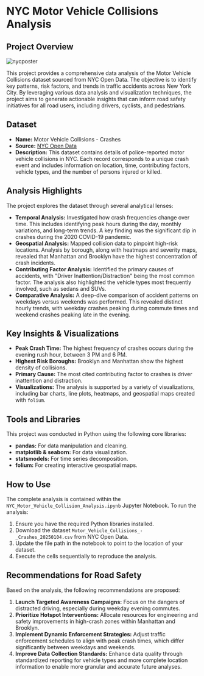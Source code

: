 # NYC Motor Vehicle Collisions Analysis

## Project Overview

![nycposter](https://github.com/user-attachments/assets/dda81d98-5c9a-49c9-aa76-a85de27312fb)

This project provides a comprehensive data analysis of the Motor Vehicle Collisions dataset sourced from NYC Open Data. The objective is to identify key patterns, risk factors, and trends in traffic accidents across New York City. By leveraging various data analysis and visualization techniques, the project aims to generate actionable insights that can inform road safety initiatives for all road users, including drivers, cyclists, and pedestrians.

## Dataset

* **Name:** Motor Vehicle Collisions - Crashes
* **Source:** [NYC Open Data](https://data.cityofnewyork.us/Public-Safety/Motor-Vehicle-Collisions-Crashes/h9gi-nx95)
* **Description:** This dataset contains details of police-reported motor vehicle collisions in NYC. Each record corresponds to a unique crash event and includes information on location, time, contributing factors, vehicle types, and the number of persons injured or killed.

## Analysis Highlights

The project explores the dataset through several analytical lenses:

* **Temporal Analysis:** Investigated how crash frequencies change over time. This includes identifying peak hours during the day, monthly variations, and long-term trends. A key finding was the significant dip in crashes during the 2020 COVID-19 pandemic.
* **Geospatial Analysis:** Mapped collision data to pinpoint high-risk locations. Analysis by borough, along with heatmaps and severity maps, revealed that Manhattan and Brooklyn have the highest concentration of crash incidents.
* **Contributing Factor Analysis:** Identified the primary causes of accidents, with "Driver Inattention/Distraction" being the most common factor. The analysis also highlighted the vehicle types most frequently involved, such as sedans and SUVs.
* **Comparative Analysis:** A deep-dive comparison of accident patterns on weekdays versus weekends was performed. This revealed distinct hourly trends, with weekday crashes peaking during commute times and weekend crashes peaking late in the evening.

## Key Insights & Visualizations

* **Peak Crash Time:** The highest frequency of crashes occurs during the evening rush hour, between 3 PM and 6 PM.
* **Highest Risk Boroughs:** Brooklyn and Manhattan show the highest density of collisions.
* **Primary Cause:** The most cited contributing factor to crashes is driver inattention and distraction.
* **Visualizations:** The analysis is supported by a variety of visualizations, including bar charts, line plots, heatmaps, and geospatial maps created with `folium`.

## Tools and Libraries

This project was conducted in Python using the following core libraries:
* **pandas:** For data manipulation and cleaning.
* **matplotlib & seaborn:** For data visualization.
* **statsmodels:** For time series decomposition.
* **folium:** For creating interactive geospatial maps.

## How to Use

The complete analysis is contained within the `NYC_Motor_Vehicle_Collision_Analysis.ipynb` Jupyter Notebook. To run the analysis:

1.  Ensure you have the required Python libraries installed.
2.  Download the dataset `Motor_Vehicle_Collisions_-_Crashes_20250104.csv` from NYC Open Data.
3.  Update the file path in the notebook to point to the location of your dataset.
4.  Execute the cells sequentially to reproduce the analysis.

## Recommendations for Road Safety

Based on the analysis, the following recommendations are proposed:

1.  **Launch Targeted Awareness Campaigns:** Focus on the dangers of distracted driving, especially during weekday evening commutes.
2.  **Prioritize Hotspot Interventions:** Allocate resources for engineering and safety improvements in high-crash zones within Manhattan and Brooklyn.
3.  **Implement Dynamic Enforcement Strategies:** Adjust traffic enforcement schedules to align with peak crash times, which differ significantly between weekdays and weekends.
4.  **Improve Data Collection Standards:** Enhance data quality through standardized reporting for vehicle types and more complete location information to enable more granular and accurate future analyses.
